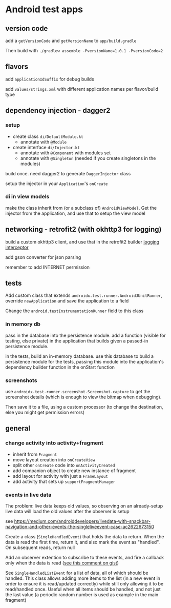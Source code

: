 # Android test apps

## version code

add a `getVersionCode` and `getVersionName` to `app/build.gradle`

Then build with `./gradlew assemble -PversionName=1.0.1 -PversionCode=2`

## flavors

add `applicationIdSuffix` for debug builds

add `values/strings.xml` with different application names per flavor/build type

## dependency injection - dagger2

### setup

- create class `di/DefaultModule.kt`
    - annotate with `@Module`
- create interface `di/Injector.kt`
    - annotate with `@Component` with modules set
    - annotate with `@Singleton` (needed if you create singletons in the modules)

build once. need dagger2 to generate `DaggerInjector` class

setup the injector in your `Application`'s `onCreate`

### di in view models

make the class inherit from (or a subclass of) `AndroidViewModel`. Get the injector from the application,
and use that to setup the view model

## networking - retrofit2 (with okhttp3 for logging)

build a custom okhttp3 client, and use that in the retrofit2 builder [logging interceptor](https://github.com/square/okhttp/tree/master/okhttp-logging-interceptor)

add gson converter for json parsing

remember to add INTERNET permission

## tests

Add custom class that extends `androidx.test.runner.AndroidJUnitRunner`, override `newApplication` and save
the application to a field

Change the `android.testInstrumentationRunner` field to this class

### in memory db

pass in the database into the persistence module. add a function (visible for testing, else private) in
the application that builds given a passed-in persistence module.

in the tests, build an in-memory database. use this database to build a persistence module for the tests,
passing this module into the application's dependency builder function in the onStart function

### screenshots

use `androidx.test.runner.screenshot.Screenshot.capture` to get the screenshot details (which is enough to view the bitmap when debugging).

Then save it to a file, using a custom processor (to change the destination, else you might get permission errors)

## general

### change activity into activity+fragment

- inherit from `Fragment`
- move layout creation into `onCreateView`
- split other `onCreate` code into `onActivityCreated`
- add companion object to create new instance of fragment
- add layout for activity with just a `FrameLayout`
- add activity that sets up `supportFragmentManager`

### events in live data

The problem: live data keeps old values, so observing on an already-setup live data will load the old values after the observer is setup

see https://medium.com/androiddevelopers/livedata-with-snackbar-navigation-and-other-events-the-singleliveevent-case-ac2622673150

Create a class (`SingleHandledEvent`) that holds the data to return. When the data is read the first time, return it, and also mark the event as "handled".
On subsequent reads, return null

Add an observer extention to subscribe to these events, and fire a callback only when the data is read ([see this comment on gist](
https://gist.github.com/JoseAlcerreca/e0bba240d9b3cffa258777f12e5c0ae9#gistcomment-2748514))

See `SingleHandledListEvent` for a list of data, all of which should be handled. This class allows adding more items to the list (in a new event in order
to ensure it is read/updated correctly) while still only allowing it to be read/handled once. Useful when all items should be handled, and not just the 
last value (a periodic random number is used as example in the main fragment)
